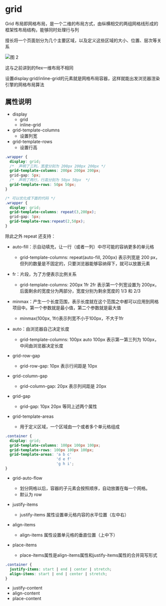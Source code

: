 # grid

Grid 布局即网格布局，是一个二维的布局方式，由纵横相交的两组网格线形成的框架性布局结构，能够同时处理行与列

擅长将一个页面划分为几个主要区域，以及定义这些区域的大小、位置、层次等关系

![图 2](https://peterchen97.coding.net/p/img2/d/test/git/raw/master/1e1da579fe8da83cc5898056fd7cd1147f58384bd7816347c91e3cfe4dbfc98e.png)  

这与之前讲到的flex一维布局不相同

设置display:grid/inline-grid的元素就是网格布局容器，这样就能出发浏览器渲染引擎的网格布局算法

## 属性说明

- display
  - grid
  - inline-grid
- grid-template-columns
  - 设置列宽
- grid-template-rows
  - 设置行高

```css
.wrapper {
  display: grid;
  /*  声明了三列，宽度分别为 200px 200px 200px */
  grid-template-columns: 200px 200px 200px;
  grid-gap: 5px;
  /*  声明了两行，行高分别为 50px 50px  */
  grid-template-rows: 50px 50px;
}

/* 可以优化成下面的代码 */
.wrapper {
  display: grid;
  grid-template-columns: repeat(3,200px);
  grid-gap: 5px;
  grid-template-rows:repeat(2,50px);
}
```

除此之外 repeat 还支持：

- auto-fill：示自动填充，让一行（或者一列）中尽可能的容纳更多的单元格
  - grid-template-columns: repeat(auto-fill, 200px) 表示列宽是 200 px，但列的数量是不固定的，只要浏览器能够容纳得下，就可以放置元素
- fr：片段，为了方便表示比例关系
  - grid-template-columns: 200px 1fr 2fr 表示第一个列宽设置为 200px，后面剩余的宽度分为两部分，宽度分别为剩余宽度的 1/3 和 2/3
- minmax：产生一个长度范围，表示长度就在这个范围之中都可以应用到网格项目中。第一个参数就是最小值，第二个参数就是最大值
  - minmax(100px, 1fr)表示列宽不小于100px，不大于1fr
- auto：由浏览器自己决定长度
  - grid-template-columns: 100px auto 100px 表示第一第三列为 100px，中间由浏览器决定长度

- grid-row-gap
  - grid-row-gap: 10px 表示行间距是 10px
- grid-column-gap
  - grid-column-gap: 20px 表示列间距是 20px
- grid-gap
  - grid-gap: 10px 20px 等同上述两个属性

- grid-template-areas
  - 用于定义区域，一个区域由一个或者多个单元格组成

```css
.container {
  display: grid;
  grid-template-columns: 100px 100px 100px;
  grid-template-rows: 100px 100px 100px;
  grid-template-areas: 'a b c'
                       'd e f'
                       'g h i';
}
```

- grid-auto-flow
  - 划分网格以后，容器的子元素会按照顺序，自动放置在每一个网格。
  - 默认为 row

- justify-items
  - justify-items 属性设置单元格内容的水平位置（左中右）
- align-items
  - align-items 属性设置单元格的垂直位置（上中下）
- place-items
  - place-items属性是align-items属性和justify-items属性的合并简写形式

```css
.container {
  justify-items: start | end | center | stretch;
  align-items: start | end | center | stretch;
}
```

- justify-content
- align-content
- place-content
